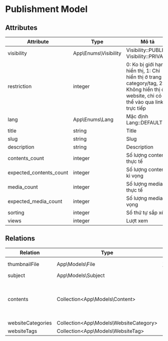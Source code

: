 # Publishment Model

## Attributes

| Attribute               | Type                 | Mô tả                                                                                                                            |
|-------------------------|----------------------|----------------------------------------------------------------------------------------------------------------------------------|
| visibility              | App\Enums\Visibility | Visibility::PUBLIC, Visibility::PRIVATE                                                                                          |
| restriction             | integer              | 0: Ko bị giới hạn hiển thị, 1: Chỉ hiển thị ở trang category/tag, 2: Không hiển thị ở website, chi có thể vào qua link trực tiếp |
| lang                    | App\Enums\Lang       | Mặc định Lang::DEFAULT                                                                                                           |
| title                   | string               | Title                                                                                                                            |
| slug                    | string               | Slug                                                                                                                             |
| description             | string               | Description                                                                                                                      |
| contents_count          | integer              | Số lượng contents thực tế                                                                                                        |
| expected_contents_count | integer              | Số lượng contents kì vọng                                                                                                        |
| media_count             | integer              | Số lượng media thực tế                                                                                                           |
| expected_media_count    | integer              | Số lượng media kì vọng                                                                                                           |
| sorting                 | integer              | Số thứ tự sắp xếp                                                                                                                |
| views                   | integer              | Lượt xem                                                                                                                         |
## Relations

| Relation          | Type                                   | Mô tả                                              |
|-------------------|----------------------------------------|----------------------------------------------------|
| thumbnailFile     | App\Models\File                        | Ảnh thumbnail                                      |
| subject           | App\Models\Subject                     | Subject                                            |
| contents          | Collection<App\Models\Content>         | Tất cả contents của publishment (tất cả các parts) |
| websiteCategories | Collection<App\Models\WebsiteCategory> | Categories                                         |
| websiteTags       | Collection<App\Models\WebsiteTag>      | Tags                                               |

